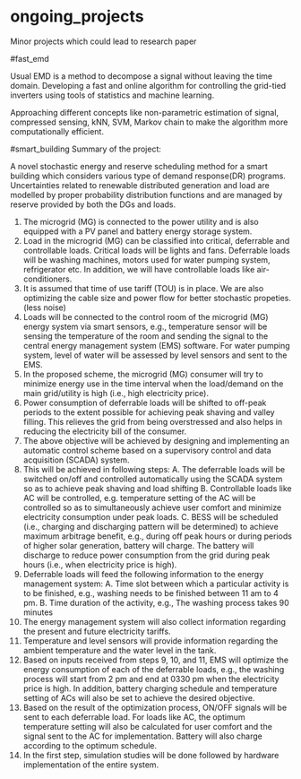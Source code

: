 # ongoing_projects
Minor projects which could lead to research paper



#fast_emd

Usual EMD is a method to decompose a signal without leaving the time domain. Developing a fast and online algorithm for controlling the grid-tied inverters using tools of statistics and machine learning.

Approaching different concepts like non-parametric estimation of signal, compressed sensing, kNN, SVM, Markov chain to make the algorithm more computationally efficient. 




#smart_building
Summary of the project:

A novel stochastic energy and reserve scheduling method for a smart building which considers various type of demand
response(DR) programs. Uncertainties related to renewable distributed generation and load are modelled by proper probability distribution functions
and are managed by reserve provided by both the DGs and loads.


1.	The microgrid (MG) is connected to the power utility and is also equipped with a PV panel and battery energy storage system.
2.	Load in the microgrid (MG) can be classified into critical, deferrable and controllable loads. Critical loads will be lights and fans. Deferrable loads will be washing machines, motors used for water pumping system, refrigerator etc. In addition, we will have controllable loads like air-conditioners.
3.	It is assumed that time of use tariff (TOU) is in place. We are also optimizing the cable size and power flow for better stochastic propeties. (less noise)
4.	Loads will be connected to the control room of the microgrid (MG) energy system via smart sensors, e.g., temperature sensor will be sensing the temperature of the room and sending the signal to the central energy management system (EMS) software. For water pumping system, level of water will be assessed by level sensors and sent to the EMS.
5.	In the proposed scheme, the microgrid (MG) consumer will try to minimize energy use in the time interval when the load/demand on the main grid/utility is high (i.e., high electricity price). 
6.	Power consumption of deferrable loads will be shifted to off-peak periods to the extent possible for achieving peak shaving and valley filling. This relieves the grid from being overstressed and also helps in reducing the electricity bill of the consumer.
7.	The above objective will be achieved by designing and implementing an automatic control scheme based on a supervisory control and data acquisition (SCADA) system. 
8.	This will be achieved in following steps:
A.	The deferrable loads will be switched on/off and controlled automatically using the SCADA system so as to achieve peak shaving and load shifting
B.	Controllable loads like AC will be controlled, e.g. temperature setting of the AC will be controlled so as to simultaneously achieve user comfort and minimize electricity consumption under peak loads.
C.	BESS will be scheduled (i.e., charging and discharging pattern will be determined) to achieve maximum arbitrage benefit, e.g., during off peak hours or during periods of higher solar generation, battery will charge. The battery will discharge to reduce power consumption from the grid during peak hours (i.e., when electricity price is high).
9.	Deferrable loads will feed the following information to the energy management system:
A.	Time slot between which a particular activity is to be finished, e.g., washing needs to be finished between 11 am to 4 pm. 
B.	Time duration of the activity, e.g., The washing process takes 90 minutes 
10.	The energy management system will also collect information regarding the present and future electricity tariffs.
11.	Temperature and level sensors will provide information regarding the ambient temperature and the water level in the tank.
12.	Based on inputs received from steps 9, 10, and 11, EMS will optimize the energy consumption of each of the deferrable loads, e.g., the washing process will start from 2 pm and end at 0330 pm when the electricity price is high. In addition, battery charging schedule and temperature setting of ACs will also be set to achieve the desired objective.
13.	Based on the result of the optimization process, ON/OFF signals will be sent to each deferrable load. For loads like AC, the optimum temperature setting will also be calculated for user comfort and the signal sent to the AC for implementation. Battery will also charge according to the optimum schedule.
14.	In the first step, simulation studies will be done followed by hardware implementation of the entire system.


